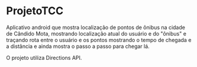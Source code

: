 # ProjetoTCC
Aplicativo android que mostra localização de pontos de ônibus na cidade de Cândido Mota, 
mostrando localização atual do usuário e do "ônibus" e traçando rota entre o usuário e 
os pontos mostrando o tempo de chegada e a distância e ainda mostra o passo a passo para chegar lá.

O projeto utiliza Directions API.
